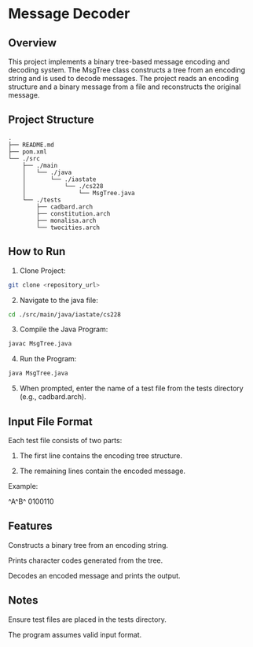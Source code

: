 # Message Decoder

## Overview

This project implements a binary tree-based message encoding and decoding system. The MsgTree class constructs a tree from an encoding string and is used to decode messages. The project reads an encoding structure and a binary message from a file and reconstructs the original message.

## Project Structure
```
.
├── README.md
├── pom.xml
└── ./src
    ├── ./main
    │   └── ./java
    │       └── ./iastate
    │           └── ./cs228
    │               └── MsgTree.java
    └── ./tests
        ├── cadbard.arch
        ├── constitution.arch
        ├── monalisa.arch
        └── twocities.arch
```

## How to Run
1. Clone Project:
```bash
git clone <repository_url> 
```

2. Navigate to the java file:
```bash
cd ./src/main/java/iastate/cs228
```

3. Compile the Java Program:
```bash
javac MsgTree.java
```

4. Run the Program:
```bash
java MsgTree.java
```

5. When prompted, enter the name of a test file from the tests directory (e.g., cadbard.arch).

## Input File Format

Each test file consists of two parts:

1. The first line contains the encoding tree structure.

2. The remaining lines contain the encoded message.

Example:

^A^B^
0100110

## Features

Constructs a binary tree from an encoding string.

Prints character codes generated from the tree.

Decodes an encoded message and prints the output.

## Notes

Ensure test files are placed in the tests directory.

The program assumes valid input format.
